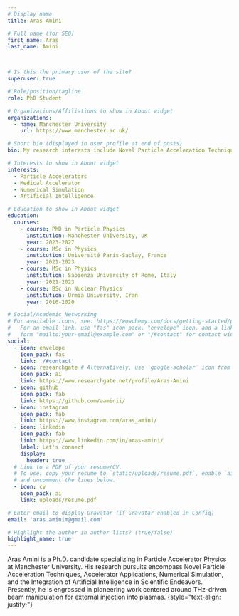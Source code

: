 ```yaml
---
# Display name
title: Aras Amini

# Full name (for SEO)
first_name: Aras
last_name: Amini



# Is this the primary user of the site?
superuser: true

# Role/position/tagline
role: PhD Student

# Organizations/Affiliations to show in About widget
organizations:
  - name: Manchester University
    url: https://www.manchester.ac.uk/

# Short bio (displayed in user profile at end of posts)
bio: My research interests include Novel Particle Acceleration Techniques, Accelerator Applications, Numerical Simulation, and the Integration of Artificial Intelligence in Scientific Endeavors.

# Interests to show in About widget
interests:
  - Particle Accelerators
  - Medical Accelerator
  - Numerical Simulation
  - Artificial Intelligence

# Education to show in About widget
education:
  courses:
    - course: PhD in Particle Physics
      institution: Manchester University, UK
      year: 2023-2027
    - course: MSc in Physics
      institution: Université Paris-Saclay, France
      year: 2021-2023
    - course: MSc in Physics
      institution: Sapienza University of Rome, Italy
      year: 2021-2023
    - course: BSc in Nuclear Physics
      institution: Urmia University, Iran
      year: 2016-2020

# Social/Academic Networking
# For available icons, see: https://wowchemy.com/docs/getting-started/page-builder/#icons
#   For an email link, use "fas" icon pack, "envelope" icon, and a link in the
#   form "mailto:your-email@example.com" or "/#contact" for contact widget.
social:
  - icon: envelope
    icon_pack: fas
    link: '/#contact'
  - icon: researchgate # Alternatively, use `google-scholar` icon from `ai` icon pack
    icon_pack: ai
    link: https://www.researchgate.net/profile/Aras-Amini
  - icon: github
    icon_pack: fab
    link: https://github.com/aaminii/
  - icon: instagram
    icon_pack: fab
    link: https://www.instagram.com/aras_amini/
  - icon: linkedin
    icon_pack: fab
    link: https://www.linkedin.com/in/aras-amini/
    label: Let's connect
    display:
      header: true
  # Link to a PDF of your resume/CV.
  # To use: copy your resume to `static/uploads/resume.pdf`, enable `ai` icons in `params.yaml`,
  # and uncomment the lines below.
  - icon: cv
    icon_pack: ai
    link: uploads/resume.pdf

# Enter email to display Gravatar (if Gravatar enabled in Config)
email: 'aras.aminim@gmail.com'

# Highlight the author in author lists? (true/false)
highlight_name: true
---
```


 Aras Amini is a  Ph.D. candidate specializing in Particle Accelerator Physics at Manchester University. His research pursuits encompass Novel Particle Acceleration Techniques, Accelerator Applications, Numerical Simulation, and the Integration of Artificial Intelligence in Scientific Endeavors. Presently, he is engrossed in pioneering work centered around THz-driven beam manipulation for external injection into plasmas.
{style="text-align: justify;"}

